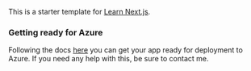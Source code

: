 This is a starter template for [Learn Next.js](https://nextjs.org/learn).

### Getting ready for Azure

Following the docs [here](https://learn.microsoft.com/en-us/azure/static-web-apps/deploy-nextjs-hybrid) you can get your app ready for deployment to Azure. If you need any help with this, be sure to contact me.
